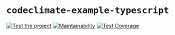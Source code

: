 # `codeclimate-example-typescript`

[![Test the project](https://github.com/xolvio/codeclimate-example-typescript/actions/workflows/ci.yml/badge.svg)](https://github.com/xolvio/codeclimate-example-typescript/actions?query=workflow%3Aci+branch%3Amaster)
[![Maintainability](https://api.codeclimate.com/v1/badges/5565677d70df6a8c2ef0/maintainability)](https://codeclimate.com/github/xolvio/codeclimate-example-typescript/maintainability)
[![Test Coverage](https://api.codeclimate.com/v1/badges/5565677d70df6a8c2ef0/test_coverage)](https://codeclimate.com/github/xolvio/codeclimate-example-typescript/test_coverage)
